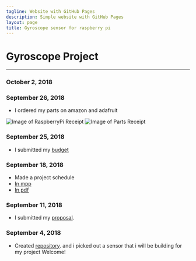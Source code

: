 ```yaml
---
tagline: Website with GitHub Pages
description: Simple website with GitHub Pages
layout: page
title: Gyroscope sensor for raspberry pi
---
```


# Gyroscope Project
-------------
### October 2, 2018

### September 26, 2018
* I ordered my parts on amazon and adafruit

![Image of RaspberryPi Receipt](https://github.com/chenken12/L3GD20H-gyroscope/blob/master/RaspberryPi3.PNG?raw=true)
![Image of Parts Receipt](https://github.com/chenken12/L3GD20H-gyroscope/blob/master/parts%20list.PNG?raw=true)

### September 25, 2018
* I submitted my [budget](https://github.com/chenken12/L3GD20H-gyroscope/blob/master/gyroscope_budget.xlsx)

### September 18, 2018
* Made a project schedule
* [In mpp](https://github.com/chenken12/L3GD20H-gyroscope/blob/master/KenHumberProject.mpp)
* [In pdf](https://github.com/chenken12/L3GD20H-gyroscope/blob/master/KenHumberProject.pdf)

### September 11, 2018
* I submitted my [proposal](https://github.com/chenken12/L3GD20H-gyroscope/blob/master/ProposalContentStudentNameRev02.xlsx).

### September 4, 2018
* Created [repository](https://chenken12.github.io/L3GD20H-gyroscope/). and i picked out a sensor that i will be building for my project
Welcome!
